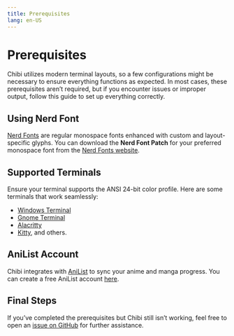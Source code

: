 ```yaml
---
title: Prerequisites
lang: en-US
---
```


# Prerequisites

Chibi utilizes modern terminal layouts, so a few configurations might be necessary to ensure everything functions as expected. In most cases, these prerequisites aren’t required, but if you encounter issues or improper output, follow this guide to set up everything correctly.

## Using Nerd Font
[Nerd Fonts](https://www.nerdfonts.com/) are regular monospace fonts enhanced with custom and layout-specific glyphs. You can download the **Nerd Font Patch** for your preferred monospace font from the [Nerd Fonts website](https://www.nerdfonts.com/font-downloads).

## Supported Terminals
Ensure your terminal supports the ANSI 24-bit color profile. Here are some terminals that work seamlessly:

- [Windows Terminal](https://github.com/microsoft/terminal)
- [Gnome Terminal](https://gitlab.gnome.org/GNOME/gnome-terminal)
- [Alacritty](https://alacritty.org/)
- [Kitty](https://github.com/kovidgoyal/kitty), and others.

## AniList Account
Chibi integrates with [AniList](https://anilist.co) to sync your anime and manga progress. You can create a free AniList account [here](https://anilist.co/signup).

## Final Steps
If you’ve completed the prerequisites but Chibi still isn’t working, feel free to open an [issue on GitHub](https://github.com/CosmicPredator/chibi-cli/issues/new/choose) for further assistance.